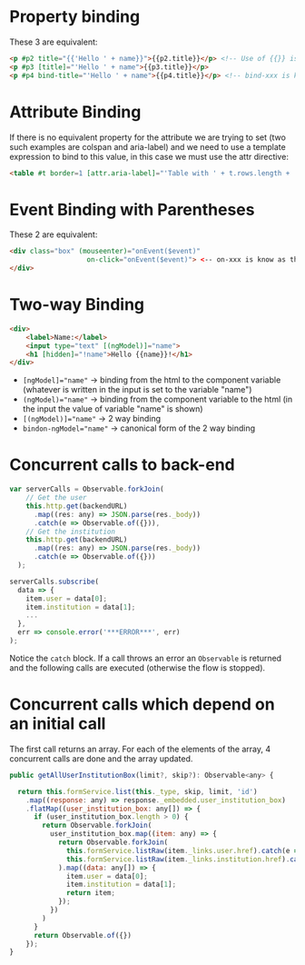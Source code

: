 # Property binding
These 3 are equivalent:
```html
<p #p2 title="{{'Hello ' + name}}">{{p2.title}}</p> <!-- Use of {{}} is called interpolation -->
<p #p3 [title]="'Hello ' + name">{{p3.title}}</p>
<p #p4 bind-title="'Hello ' + name">{{p4.title}}</p> <!-- bind-xxx is known as the canonical form and is the same as [xxx] -->
```
# Attribute Binding
If there is no equivalent property for the attribute we are trying to set (two such examples are colspan and aria-label) and we need to use a template expression to bind to this value, in this case we must use the attr directive:
```html
<table #t border=1 [attr.aria-label]="'Table with ' + t.rows.length + ' rows'">
```
# Event Binding with Parentheses
These 2 are equivalent:
```html
<div class="box" (mouseenter)="onEvent($event)"
                   on-click="onEvent($event)"> <-- on-xxx is know as the canonical form -->
</div>
```
# Two-way Binding
```html
<div>
    <label>Name:</label>
    <input type="text" [(ngModel)]="name">
    <h1 [hidden]="!name">Hello {{name}}!</h1>
</div>
```
* <code>[ngModel]="name"</code> -> binding from the html to the component variable (whatever is written in the input is set to the variable "name")
* <code>(ngModel)="name"</code> -> binding from the component variable to the html (in the input the value of variable "name" is shown)
* <code>[(ngModel)]="name"</code> -> 2 way binding
* <code>bindon-ngModel="name"</code> -> canonical form of the 2 way binding

# Concurrent calls to back-end
```javascript
var serverCalls = Observable.forkJoin(
    // Get the user
    this.http.get(backendURL)
      .map((res: any) => JSON.parse(res._body))
      .catch(e => Observable.of({})),
    // Get the institution
    this.http.get(backendURL)
      .map((res: any) => JSON.parse(res._body))
      .catch(e => Observable.of({}))
  );

serverCalls.subscribe(
  data => {
    item.user = data[0];
    item.institution = data[1];
    ...
  },
  err => console.error('***ERROR***', err)
);
```
Notice the <code>catch</code> block. If a call throws an error an <code>Observable</code> is returned and the following calls are executed (otherwise the flow is stopped).

# Concurrent calls which depend on an initial call
The first call returns an array. For each of the elements of the array, 4 concurrent calls are done and the array updated.
```javascript
public getAllUserInstitutionBox(limit?, skip?): Observable<any> {

  return this.formService.list(this._type, skip, limit, 'id')
    .map((response: any) => response._embedded.user_institution_box)
    .flatMap((user_institution_box: any[]) => {
      if (user_institution_box.length > 0) {
        return Observable.forkJoin(
          user_institution_box.map((item: any) => {
            return Observable.forkJoin(
              this.formService.listRaw(item._links.user.href).catch(e => Observable.of({})),
              this.formService.listRaw(item._links.institution.href).catch(e => Observable.of({}))
            ).map((data: any[]) => {
              item.user = data[0];
              item.institution = data[1];
              return item;
            });
          })
        )
      }
      return Observable.of({})
    });
}
```
